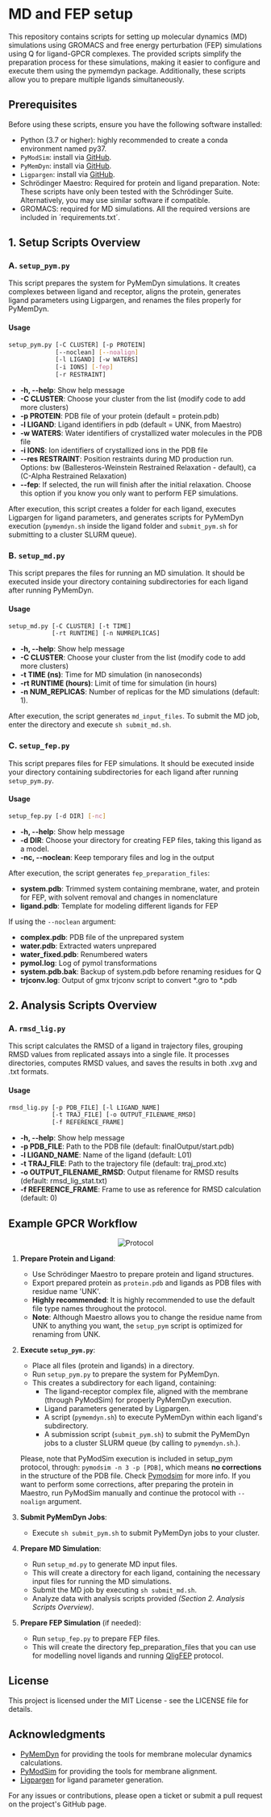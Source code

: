 # MD and FEP setup

This repository contains scripts for setting up molecular dynamics (MD) simulations using GROMACS and free energy perturbation (FEP) simulations using Q for ligand-GPCR complexes. The provided scripts simplify the preparation process for these simulations, making it easier to configure and execute them using the pymemdyn package. Additionally, these scripts allow you to prepare multiple ligands simultaneously.

## Prerequisites

Before using these scripts, ensure you have the following software installed:
- Python (3.7 or higher): highly recommended to create a conda environment named py37.
- `PyModSim`: install via [GitHub](https://github.com/GPCR-ModSim/pymodsim).
- `PyMemDyn`: install via [GitHub](https://github.com/GPCR-ModSim/pymemdyn).
- `Ligpargen`: install via [GitHub](https://github.com/Isra3l/ligpargen).
- Schrödinger Maestro: Required for protein and ligand preparation. Note: These scripts have only been tested with the Schrödinger Suite. Alternatively, you may use similar software if compatible.
- GROMACS: required for MD simulations.
All the required versions are included in ´requirements.txt´.

## 1. Setup Scripts Overview

### A. `setup_pym.py`
This script prepares the system for PyMemDyn simulations. It creates complexes between ligand and receptor, aligns the protein, generates ligand parameters using Ligpargen, and renames the files properly for PyMemDyn.

#### Usage

```bash
setup_pym.py [-C CLUSTER] [-p PROTEIN]
             [--noclean] [--noalign]
             [-l LIGAND] [-w WATERS]
             [-i IONS] [-fep] 
             [-r RESTRAINT]
```

- **-h, --help**: Show help message
- **-C CLUSTER**: Choose your cluster from the list (modify code to add more clusters)
- **-p PROTEIN**: PDB file of your protein (default = protein.pdb)
- **-l LIGAND**: Ligand identifiers in pdb (default = UNK, from Maestro)
- **-w WATERS**: Water identifiers of crystallized water molecules in the PDB file
- **-i IONS**: Ion identifiers of crystallized ions in the PDB file
- **--res RESTRAINT**: Position restraints during MD production run. Options: bw (Ballesteros-Weinstein Restrained Relaxation - default), ca (C-Alpha Restrained Relaxation)
- **--fep**: If selected, the run will finish after the initial relaxation. Choose this option if you know you only want to perform FEP simulations.

After execution, this script creates a folder for each ligand, executes Ligpargen for ligand parameters, and generates scripts for PyMemDyn execution (`pymemdyn.sh` inside the ligand folder and `submit_pym.sh` for submitting to a cluster SLURM queue).

### B. `setup_md.py`
This script prepares the files for running an MD simulation. It should be executed inside your directory containing subdirectories for each ligand after running PyMemDyn.

#### Usage

```bash
setup_md.py [-C CLUSTER] [-t TIME]
            [-rt RUNTIME] [-n NUMREPLICAS]
```

- **-h, --help**: Show help message
- **-C CLUSTER**: Choose your cluster from the list (modify code to add more clusters)
- **-t TIME (ns)**: Time for MD simulation (in nanoseconds)
- **-rt RUNTIME (hours)**: Limit of time for simulation (in hours)
- **-n NUM_REPLICAS**: Number of replicas for the MD simulations (default: 1).

After execution, the script generates `md_input_files`. To submit the MD job, enter the directory and execute `sh submit_md.sh`.

### C. `setup_fep.py`
This script prepares files for FEP simulations. It should be executed inside your directory containing subdirectories for each ligand after running `setup_pym.py`.

#### Usage

```bash
setup_fep.py [-d DIR] [-nc]
```

- **-h, --help**: Show help message
- **-d DIR**: Choose your directory for creating FEP files, taking this ligand as a model.
- **-nc, --noclean**: Keep temporary files and log in the output

After execution, the script generates `fep_preparation_files`:
- **system.pdb**: Trimmed system containing membrane, water, and protein for FEP, with solvent removal and changes in nomenclature
- **ligand.pdb**: Template for modeling different ligands for FEP

If using the `--noclean` argument:
- **complex.pdb**: PDB file of the unprepared system
- **water.pdb**: Extracted waters unprepared
- **water_fixed.pdb**: Renumbered waters
- **pymol.log**: Log of pymol transformations
- **system.pdb.bak**: Backup of system.pdb before renaming residues for Q
- **trjconv.log**: Output of gmx trjconv script to convert *.gro to *.pdb

## 2. Analysis Scripts Overview
### A. `rmsd_lig.py`
This script calculates the RMSD of a ligand in trajectory files, grouping RMSD values from replicated assays into a single file. It processes directories, computes RMSD values, and saves the results in both .xvg and .txt formats.

#### Usage

```bash
rmsd_lig.py [-p PDB_FILE] [-l LIGAND_NAME]
            [-t TRAJ_FILE] [-o OUTPUT_FILENAME_RMSD]
            [-f REFERENCE_FRAME]
```

- **-h, --help**: Show help message
- **-p PDB_FILE**: Path to the PDB file (default: finalOutput/start.pdb)
- **-l LIGAND_NAME**: Name of the ligand (default: L01)
- **-t TRAJ_FILE**: Path to the trajectory file (default: traj_prod.xtc)
- **-o OUTPUT_FILENAME_RMSD**: Output filename for RMSD results (default: rmsd_lig_stat.txt)
- **-f REFERENCE_FRAME**: Frame to use as reference for RMSD calculation (default: 0)

## Example GPCR Workflow
<p align="center">
  <img src="/manual/Protocol.jpg" alt="Protocol" />
</p>

1. **Prepare Protein and Ligand**:
    - Use Schrödinger Maestro to prepare protein and ligand structures.
    - Export prepared protein as `protein.pdb` and ligands as PDB files with residue name 'UNK'. 
    - **Highly recommended**: It is highly recommended to use the default file type names throughout the protocol.
    - **Note**: Although Maestro allows you to change the residue name from UNK to anything you want, the `setup_pym` script is optimized for renaming from UNK.

2. **Execute `setup_pym.py`**:
    - Place all files (protein and ligands) in a directory.
    - Run `setup_pym.py` to prepare the system for PyMemDyn.
    - This creates a subdirectory for each ligand, containing:
        - The ligand-receptor complex file, aligned with the membrane (through PyModSim) for properly PyMemDyn execution.
        - Ligand parameters generated by Ligpargen.
        - A script (`pymemdyn.sh`) to execute PyMemDyn within each ligand's subdirectory.
        - A submission script (`submit_pym.sh`) to submit the PyMemDyn jobs to a cluster SLURM queue (by calling to `pymemdyn.sh`.).

    Please, note that PyModSim execution is included in setup_pym protocol, through: `pymodsim -n 3 -p [PDB]`, which means **no corrections** in the structure of the PDB file. Check [Pymodsim](https://github.com/GPCR-ModSim/pymodsim) for more info. If you want to perform some corrections, after preparing the protein in Maestro, run PyModSim manually and continue the protocol with `--noalign` argument.

3. **Submit PyMemDyn Jobs**:
    - Execute `sh submit_pym.sh` to submit PyMemDyn jobs to your cluster.

4. **Prepare MD Simulation**:
    - Run `setup_md.py` to generate MD input files.
    - This will create a directory for each ligand, containing the necessary input files for running the MD simulations.    
    - Submit the MD job by executing `sh submit_md.sh`.
    - Analyze data with analysis scripts provided *(Section 2. Analysis Scripts Overview)*.

5. **Prepare FEP Simulation** (if needed):
    - Run `setup_fep.py` to prepare FEP files.
    - This will create the directory fep_preparation_files that you can use for modelling novel ligands and running [QligFEP](https://github.com/qusers/qligfep) protocol.

## License

This project is licensed under the MIT License - see the LICENSE file for details.

## Acknowledgments

- [PyMemDyn](https://github.com/GPCR-ModSim/pymemdyn) for providing the tools for membrane molecular dynamics calculations.
- [PyModSim](https://github.com/GPCR-ModSim/pymodsim) for providing the tools for membrane alignment.
- [Ligpargen](https://github.com/Isra3l/ligpargen) for ligand parameter generation.

For any issues or contributions, please open a ticket or submit a pull request on the project's GitHub page.
